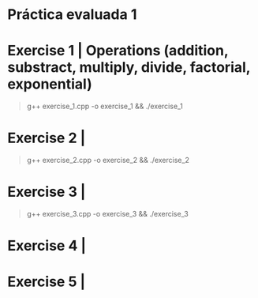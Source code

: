 # Práctica evaluada 1



# Exercise 1 | Operations (addition, substract, multiply, divide, factorial, exponential)
> g++ exercise_1.cpp -o exercise_1 && ./exercise_1


# Exercise 2 |
> g++ exercise_2.cpp -o exercise_2 && ./exercise_2


# Exercise 3 |
> g++ exercise_3.cpp -o exercise_3 && ./exercise_3


# Exercise 4 |



# Exercise 5 |


